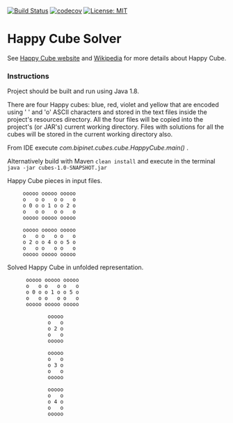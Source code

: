 [![Build Status](https://travis-ci.org/ajurge/cubes.svg?branch=master)](https://travis-ci.org/ajurge/cubes)
[![codecov](https://codecov.io/gh/ajurge/cubes/branch/master/graph/badge.svg)](https://codecov.io/gh/ajurge/cubes)
[![License: MIT](https://img.shields.io/badge/License-MIT-yellow.svg)](https://opensource.org/licenses/MIT)  

# Happy Cube Solver
 See [Happy Cube website](http://www.happycube.com/) and [Wikipedia](https://en.wikipedia.org/wiki/Happy_Cube) 
 for more details about Happy Cube.

### Instructions
Project should be built and run using Java 1.8.

There are four Happy cubes: blue, red, violet and yellow that are encoded using ' ' and 'o' ASCII characters and
stored in the text files inside the project's resources directory. 
All the four files will be copied into the project's (or JAR's) current working directory. 
Files with solutions for all the cubes will be stored in the current working directory also.

From IDE execute *com.bipinet.cubes.cube.HappyCube.main()* .

Alternatively build with Maven ```clean install``` and execute in the terminal 
```java -jar cubes-1.0-SNAPSHOT.jar ``` 

Happy Cube pieces in input files.
                
         ooooo ooooo ooooo
         o   o o   o o   o
         o 0 o o 1 o o 2 o  
         o   o o   o o   o
         ooooo ooooo ooooo   

         ooooo ooooo ooooo
         o   o o   o o   o
         o 2 o o 4 o o 5 o  
         o   o o   o o   o
         ooooo ooooo ooooo 
 

 
 Solved Happy Cube in unfolded representation.   
                  
          ooooo ooooo ooooo
          o   o o   o o   o
          o 0 o o 1 o o 5 o  
          o   o o   o o   o
          ooooo ooooo ooooo 
 
                 ooooo
                 o   o
                 o 2 o
                 o   o
                 ooooo
 
                 ooooo
                 o   o
                 o 3 o
                 o   o
                 ooooo
 
                 ooooo
                 o   o
                 o 4 o
                 o   o
                 ooooo  